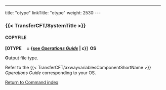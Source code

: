 ---
title: "otype"
linkTitle: "otype"
weight: 2530
--- <span id="otype"></span>

### {{< TransferCFT/SystemTitle  >}}

#### COPYFILE

**[OTYPE     = {<u>see
*Operations Guide*</u> &#124; c}]  OS**

**O**utput file type.

Refer to the {{< TransferCFT/axwayvariablesComponentShortName  >}} *Operations Guide* corresponding to your
OS.

[Return to Command index](../../)
